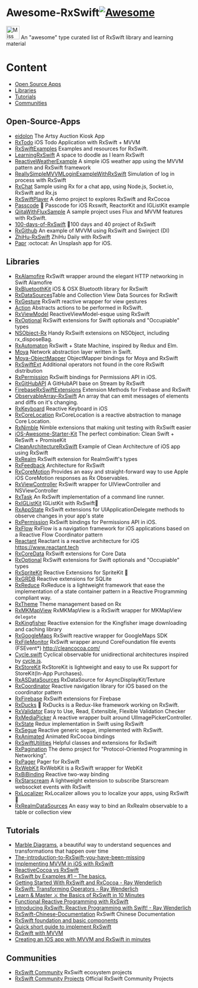 # Awesome-RxSwift[![Awesome](https://cdn.rawgit.com/sindresorhus/awesome/d7305f38d29fed78fa85652e3a63e154dd8e8829/media/badge.svg)](https://github.com/sindresorhus/awesome)

<img src="https://raw.githubusercontent.com/ReactiveX/RxSwift/master/assets/Rx_Logo_M.png" alt="Miss Electric Eel 2016" width="36" height="36">  An "awesome" type curated list of RxSwift library and learning material


# Content
- [Open Source Apps](#open-source-apps)
- [Libraries](#libraries)
- [Tutorials](#tutorials)
- [Communities](#communities)

## Open-Source-Apps

- [eidolon](https://github.com/artsy/eidolon) The Artsy Auction Kiosk App
- [RxTodo](https://github.com/devxoul/RxTodo) iOS Todo Application with RxSwift + MVVM
- [RxSwiftExamples](https://github.com/DroidsOnRoids/RxSwiftExamples) Examples and resources for RxSwift.
- [LearningRxSwift](https://github.com/pepaslabs/LearningRxSwift) A space to doodle as I learn RxSwift
- [ReactiveWeatherExample](https://github.com/marinbenc/ReactiveWeatherExample) A simple iOS weather app using the MVVM pattern and RxSwift framework
- [ReallySimpleMVVMLoginExampleWithRxSwift](https://github.com/carlosypunto/ReallySimpleMVVMLoginExampleWithRxSwift) Simulation of log in process with RxSwift
- [RxChat](https://github.com/bontoJR/RxChat) Sample using Rx for a chat app, using Node.js, Socket.io, RxSwift and Rx.js
- [RxSwiftPlayer](https://github.com/scotteg/RxSwiftPlayer) A demo project to explores RxSwift and RxCocoa
- [Passcode](https://github.com/cruisediary/Passcode) 🔑 Passcode for iOS Rxswift, ReactorKit and IGListKit example
- [QiitaWithFluxSample](https://github.com/marty-suzuki/QiitaWithFluxSample) A sample project uses Flux and MVVM features with RxSwift.
- [100-days-of-RxSwift](https://github.com/Edison-Hsu/100-days-of-RxSwift) 💨100 days and 40 project of RxSwift
- [RxGithub](https://github.com/oronbz/RxGithub) An example of MVVM using RxSwift and Swinject (DI)
- [ZhiHu-RxSwift](https://github.com/kLike/ZhiHu-RxSwift) ZhiHu Daily with RxSwift
- [Papr](https://github.com/jdisho/Papr) :octocat: An Unsplash app for iOS.

## Libraries

- [RxAlamofire](https://github.com/RxSwiftCommunity/RxAlamofire) RxSwift wrapper around the elegant HTTP networking in Swift Alamofire
- [RxBluetoothKit](https://github.com/Polidea/RxBluetoothKit) iOS & OSX Bluetooth library for RxSwift
- [RxDataSources](https://github.com/RxSwiftCommunity/RxDataSources)Table and Collection View Data Sources for RxSwift
- [RxGesture](https://github.com/RxSwiftCommunity/RxGesture) RxSwift reactive wrapper for view gestures
- [Action](https://github.com/RxSwiftCommunity/Action) Abstracts actions to be performed in RxSwift.
- [RxViewModel](https://github.com/RxSwiftCommunity/RxViewModel) ReactiveViewModel-esque using RxSwift
- [RxOptional](https://github.com/RxSwiftCommunity/RxOptional) RxSwift extensions for Swift optionals and "Occupiable" types
- [NSObject-Rx](https://github.com/RxSwiftCommunity/NSObject-Rx) Handy RxSwift extensions on NSObject, including rx_disposeBag.
- [RxAutomaton](https://github.com/inamiy/RxAutomaton) RxSwift + State Machine, inspired by Redux and Elm.
- [Moya](https://github.com/Moya/Moya) Network abstraction layer written in Swift.
- [Moya-ObjectMapper](https://github.com/ivanbruel/Moya-ObjectMapper) ObjectMapper bindings for Moya and RxSwift
- [RxSwiftExt](https://github.com/RxSwiftCommunity/RxSwiftExt) Additional operators not found in the core RxSwift distribution
- [RxPermission](https://github.com/sunshinejr/RxPermission) RxSwift bindings for Permissions API in iOS.
- [RxGitHubAPI](https://github.com/FengDeng/RxGitHubAPI) A GitHubAPI base on Stream by RxSwift
- [FirebaseRxSwiftExtensions](https://github.com/RxSwiftCommunity/FirebaseRxSwiftExtensions) Extension Methods for Firebase and RxSwift
- [ObservableArray-RxSwift](https://github.com/safx/ObservableArray-RxSwift) An array that can emit messages of elements and diffs on it's changing.
- [RxKeyboard](https://github.com/RxSwiftCommunity/RxKeyboard) Reactive Keyboard in iOS
- [RxCoreLocation](https://github.com/RxSwiftCommunity/RxCoreLocation) RxCoreLocation is a reactive abstraction to manage Core Location.
- [RxNimble](https://github.com/RxSwiftCommunity/RxNimble) Nimble extensions that making unit testing with RxSwift easier 
- [iOS-Awesome-Starter-Kit](https://github.com/NghiaTranUIT/iOS-Awesome-Starter-Kit) The perfect combination: Clean Swift + ReSwift + PromiseKit
- [CleanArchitectureRxSwift](https://github.com/sergdort/CleanArchitectureRxSwift) Example of Clean Architecture of iOS app using RxSwift
- [RxRealm](https://github.com/RxSwiftCommunity/RxRealm) RxSwift extension for RealmSwift's types
- [RxFeedback](https://github.com/kzaher/RxFeedback) Architecture for RxSwift
- [RxCoreMotion](https://github.com/RxSwiftCommunity/RxCoreMotion) Provides an easy and straight-forward way to use Apple iOS CoreMotion responses as Rx Observables.
- [RxViewController](https://github.com/devxoul/RxViewController) RxSwift wrapper for UIViewController and NSViewController
- [RxTask](https://github.com/RxSwiftCommunity/RxTask) An RxSwift implementation of a command line runner.
- [RxIGListKit](https://github.com/yuzushioh/RxIGListKit) IGListKit with RxSwift🚀
- [RxAppState](https://github.com/pixeldock/RxAppState) RxSwift extensions for UIApplicationDelegate methods to observe changes in your app's state
- [RxPermission](https://github.com/sunshinejr/RxPermission) RxSwift bindings for Permissions API in iOS.
- [RxFlow](https://github.com/RxSwiftCommunity/RxFlow) RxFlow is a navigation framework for iOS applications based on a Reactive Flow Coordinator pattern
- [Reactant](https://github.com/Brightify/Reactant) Reactant is a reactive architecture for iOS https://www.reactant.tech
- [RxCoreData](https://github.com/RxSwiftCommunity/RxCoreData) RxSwift extensions for Core Data
- [RxOptional](https://github.com/RxSwiftCommunity/RxOptional) RxSwift extensions for Swift optionals and "Occupiable" types
- [RxSpriteKit](https://github.com/giginet/RxSpriteKit) Reactive Extensions for SpriteKit 👾
- [RxGRDB](https://github.com/RxSwiftCommunity/RxGRDB) Reactive extensions for SQLite
- [RxReduce](https://github.com/RxSwiftCommunity/RxReduce) RxReduce is a lightweight framework that ease the implementation of a state container pattern in a Reactive Programming compliant way.
- [RxTheme](https://github.com/RxSwiftCommunity/RxTheme) Theme management based on Rx
- [RxMKMapView](https://github.com/RxSwiftCommunity/RxMKMapView) RxMKMapView is a RxSwift wrapper for MKMapView `delegate`
- [RxKingfisher](https://github.com/RxSwiftCommunity/RxKingfisher) Reactive extension for the Kingfisher image downloading and caching library 
- [RxGoogleMaps](https://github.com/RxSwiftCommunity/RxGoogleMaps) RxSwift reactive wrapper for GoogleMaps SDK
- [RxFileMonitor](https://github.com/RxSwiftCommunity/RxFileMonitor) RxSwift wrapper around CoreFoundation file events (FSEvent*) http://cleancocoa.com/
- [Cycle.swift](https://github.com/BrianSemiglia/Cycle.swift) Cyclical observable for unidirectional architectures inspired by [cycle.js](https://github.com/cyclejs/cyclejs).
- [RxStoreKit](https://github.com/glassonion1/RxStoreKit) RxStoreKit is lightweight and easy to use Rx support for StoreKit(In-App Purchases).
- [RxASDataSources](https://github.com/RxSwiftCommunity/RxASDataSources) RxDataSource for AsyncDisplayKit/Texture
- [RxCoordinator](https://github.com/quickbirdstudios/RxCoordinator) Reactive navigation library for iOS based on the coordinator pattern
- [RxFirebase](https://github.com/RxSwiftCommunity/RxFirebase) RxSwift extensions for Firebase
- [RxDucks](https://github.com/cats-oss/RxDucks) 🦆 RxDucks is a Redux-like framework working on RxSwift.
- [RxValidator](https://github.com/vbmania/RxValidator) Easy to Use, Read, Extensible, Flexible Validation Checker
- [RxMediaPicker](https://github.com/RxSwiftCommunity/RxMediaPicker) A reactive wrapper built around UIImagePickerController.
- [RxState](https://github.com/RxSwiftCommunity/RxState) Redux implementation in Swift using RxSwift
- [RxSegue](https://github.com/RxSwiftCommunity/RxSegue) Reactive generic segue, implemented with RxSwift.
- [RxAnimated](https://github.com/RxSwiftCommunity/RxAnimated) Animated RxCocoa bindings
- [RxSwiftUtilities](https://github.com/RxSwiftCommunity/RxSwiftUtilities) Helpful classes and extensions for RxSwift
- [RxPagination](https://github.com/tryswift/RxPagination) The demo project for "Protocol-Oriented Programming in Networking".
- [RxPager](https://github.com/RxSwiftCommunity/RxPager) Pager for RxSwift
- [RxWebKit](https://github.com/RxSwiftCommunity/RxWebKit) RxWebKit is a RxSwift wrapper for WebKit
- [RxBiBinding](https://github.com/RxSwiftCommunity/RxBiBinding) Reactive two-way binding
- [RxStarscream](https://github.com/RxSwiftCommunity/RxStarscream) A lightweight extension to subscribe Starscream websocket events with RxSwift 
- [RxLocalizer](https://github.com/RxSwiftCommunity/RxLocalizer) RxLocalizer allows you to localize your apps, using RxSwift 🚀
- [RxRealmDataSources](https://github.com/RxSwiftCommunity/RxRealmDataSources) An easy way to bind an RxRealm observable to a table or collection view

## Tutorials

- [Marble Diagrams](http://rxmarbles.com/), a beautiful way to understand sequences and transformations that happen over time
- [The-introduction-to-RxSwift-you-have-been-missing](https://github.com/DTVD/The-introduction-to-RxSwift-you-have-been-missing)
- [Implementing MVVM in iOS with RxSwift](https://medium.cobeisfresh.com/implementing-mvvm-in-ios-with-rxswift-458a2d47c33d#.3i0ir1gdh)
- [ReactiveCocoa vs RxSwift](https://www.raywenderlich.com/126522/reactivecocoa-vs-rxswift)
- [RxSwift by Examples #1 – The basics.](http://www.thedroidsonroids.com/blog/ios/rxswift-by-examples-1-the-basics/)
- [Getting Started With RxSwift and RxCocoa - Ray Wenderlich](https://www.raywenderlich.com/138547/getting-started-with-rxswift-and-rxcocoa)
- [RxSwift: Transforming Operators - Ray Wenderlich](https://www.raywenderlich.com/158205/rxswift-transforming-operators)
- [Learn & Master ⚔️ the Basics of RxSwift in 10 Minutes](https://medium.com/ios-os-x-development/learn-and-master-%EF%B8%8F-the-basics-of-rxswift-in-10-minutes-818ea6e0a05b)
- [Functional Reactive Programming with RxSwift](https://news.realm.io/news/slug-max-alexander-functional-reactive-rxswift/)
- [Introducing RxSwift: Reactive Programming with Swift! - Ray Wenderlich](https://www.raywenderlich.com/158026/introducing-rxswift-reactive-programming-swift)
- [RxSwift-Chinese-Documentation](https://github.com/beeth0ven/RxSwift-Chinese-Documentation) RxSwift Chinese Documentation
- [RxSwift foundation and basic components](https://codeburst.io/rxswift-foundation-and-basic-components-36f7db186e3e) 
- [Quick short guide to implement RxSwift](https://medium.com/@arnavgupta180/learn-and-start-writing-rxswift-within-few-minutes-119f8f25af68)
- [RxSwift with MVVM](https://medium.com/@dkhuong291/rxswift-with-mvvm-e4af71413298)
- [Creating an IOS app with MVVM and RxSwift in minutes](https://medium.com/@navdeepsingh_2336/creating-an-ios-app-with-mvvm-and-rxswift-in-minutes-b8800633d2e8)

## Communities
- [RxSwift Community](https://github.com/RxSwiftCommunity) RxSwift ecosystem projects
- [RxSwift Community Projects](http://community.rxswift.org/) Official RxSwift Community Projects
